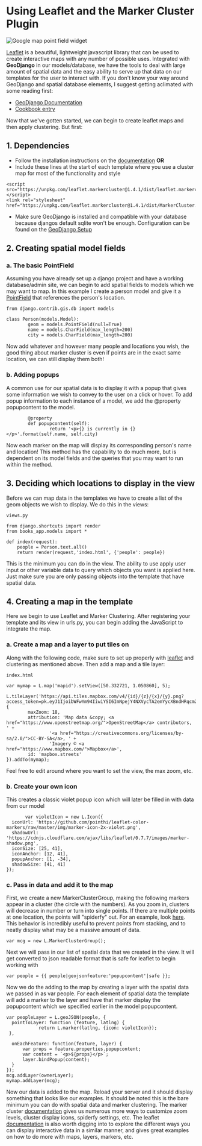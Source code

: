 # Using Leaflet and the Marker Cluster Plugin
![ Google map point field widget ](https://github.com/fgould/ds-cookbook/blob/patch-1/Leaflet%20Marker%20Cluster/Screen%20Shot%202019-07-18%20at%203.17.56%20PM.png)

[Leaflet](https://leafletjs.com/) is a beautiful, lightweight javascript library that can be used to create interactive maps with any number of possible uses. Integrated with **GeoDjango** in our models/database, we have the tools to deal with large amount of spatial data and the easy ability to serve up that data on our templates for the user to interact with. If you don't know your way around GeoDjango and spatial database elements, I suggest getting aclimated with some reading first:

* [GeoDjango Documentation](https://docs.djangoproject.com/en/2.2/ref/contrib/gis/)
* [Cookbook entry](https://github.com/HCDigitalScholarship/ds-cookbook/tree/master/GeoDjango%20and%20Geocoding)

Now that we've gotten started, we can begin to create leaflet maps and then apply clustering. But first:

## 1. Dependencies
* Follow the installation instructions on the [documentation](https://github.com/Leaflet/Leaflet.markercluster) **OR**
* Include these lines at the start of each template where you use a cluster map for most of the functionality and style
```
<script src="https://unpkg.com/leaflet.markercluster@1.4.1/dist/leaflet.markercluster.js"></script>
<link rel="stylesheet" href="https://unpkg.com/leaflet.markercluster@1.4.1/dist/MarkerCluster.Default.css">
```
* Make sure GeoDjango is installed and compatible with your database because djangos default sqlite won't be enough. Configuration can be found on the [GeoDjango Setup](https://docs.djangoproject.com/en/2.2/ref/contrib/gis/tutorial/#setting-up) 

## 2. Creating spatial model fields
### a. The basic PointField
Assuming you have already set up a django project and have a working database/admin site, we can begin to add spatial fields to models which we may want to map. In this example I create a person model and give it a [PointField](https://docs.djangoproject.com/en/2.2/ref/contrib/gis/model-api/) that references the person's location. 
```
from django.contrib.gis.db import models

class Person(models.Model):
        geom = models.PointField(null=True)
        name = models.CharField(max_length=200)
        city = models.CharField(max_length=200)
```
Now add whatever and however many people and locations you wish, the good thing about marker cluster is even if points are in the exact same location, we can still display them both!
### b. Adding popups 
A common use for our spatial data is to display it with a popup that gives some information we wish to convey to the user on a click or hover. To add popup information to each instance of a model, we add the @property popupcontent to the model.
```
        @property
        def popupcontent(self):
                return '<p>{} is currently in {}</p>'.format(self.name, self.city)
```
Now each marker on the map will display its corresponding person's name and location! This method has the capability to do much more, but is dependent on its model fields and the queries that you may want to run within the method.

## 3. Deciding which locations to display in the view
Before we can map data in the templates we have to create a list of the geom objects we wish to display. We do this in the views:
```
views.py

from django.shortcuts import render
from books_app.models import *

def index(request):
    people = Person.text.all()
    return render(request,'index.html', {'people': people})
```
This is the minimum you can do in the view. The ability to use apply user input or other variable data to query which objects you want is applied here. Just make sure you are only passing objects into the template that have spatial data.

## 4. Creating a map in the template
Here we begin to use Leaflet and Marker Clustering. After registering your template and its view in urls.py, you can begin adding the JavaScript to integrate the map.
### a. Create a map and a layer to put tiles on
Along with the following code, make sure to set up properly with [leaflet](https://leafletjs.com/examples/quick-start/) and clustering as mentioned above. Then add a map and a tile layer:
```
index.html

var mymap = L.map('mapid').setView([50.332721, 1.050860], 5);

L.tileLayer('https://api.tiles.mapbox.com/v4/{id}/{z}/{x}/{y}.png?access_token=pk.eyJ1IjoibWFwYm94IiwiYSI6ImNpejY4NXVycTA2emYycXBndHRqcmZ3N3gifQ.rJcFIG214AriISLbB6B5aw', {
        maxZoom: 18,
        attribution: 'Map data &copy; <a href="https://www.openstreetmap.org/">OpenStreetMap</a> contributors, ' +
                '<a href="https://creativecommons.org/licenses/by-sa/2.0/">CC-BY-SA</a>, ' +
                'Imagery © <a href="https://www.mapbox.com/">Mapbox</a>',
        id: 'mapbox.streets'
}).addTo(mymap);

```
Feel free to edit around where you want to set the view, the max zoom, etc.

### b. Create your own icon
This creates a classic violet popup icon which will later be filled in with data from our model
```
       var violetIcon = new L.Icon({
  iconUrl: 'https://github.com/pointhi/leaflet-color-markers/raw/master/img/marker-icon-2x-violet.png',
  shadowUrl: 'https://cdnjs.cloudflare.com/ajax/libs/leaflet/0.7.7/images/marker-shadow.png',
  iconSize: [25, 41],
  iconAnchor: [12, 41],
  popupAnchor: [1, -34],
  shadowSize: [41, 41]
});
```
### c. Pass in data and add it to the map
First, we create a new MarkerClusterGroup, making the following markers appear in a cluster (the circle with the numbers). As you zoom in, clusters will decrease in number or turn into single points. If there are multiple points at one location, the points will "spiderfy" out. For an example, look [here](https://leaflet.github.io/Leaflet.markercluster/example/marker-clustering-realworld.388.html). This behavior is incredibly useful to prevent points from stacking, and to neatly display what may be a massive amount of data.
```
var mcg = new L.MarkerClusterGroup();     
```
Next we will pass in our list of spatial data that we created in the view. It will get converted to json readable format that is safe for leaflet to begin working with
```
var people = {{ people|geojsonfeature:'popupcontent'|safe }};
```
Now we do the adding to the map by creating a layer with the spatial data we passed in as var people. For each element of spatial data the template will add a marker to the layer and have that marker display the popupcontent which we specified earlier in the model popupcontent.
```
var peopleLayer = L.geoJSON(people, {
  pointToLayer: function (feature, latlng) {
            return L.marker(latlng, {icon: violetIcon});
 },

  onEachFeature: function(feature, layer) {
      var props = feature.properties.popupcontent;
      var content = `<p>${props}</p>`;
      layer.bindPopup(content);
  }
});
mcg.addLayer(ownerLayer);
mymap.addLayer(mcg);
```
Now our data is added to the map. Reload your server and it should display something that looks like our examples. It should be noted this is the bare minimum you can do with spatial data and marker clustering. The marker cluster [documentation](https://github.com/Leaflet/Leaflet.markercluster) gives us numerous more ways to customize zoom levels, cluster display icons, spiderfy settings, etc. The leaflet [documentation](https://leafletjs.com/reference-1.5.0.html) is also worth digging into to explore the different ways you can display interactive data in a similar manner, and gives great examples on how to do more with maps, layers, markers, etc.
